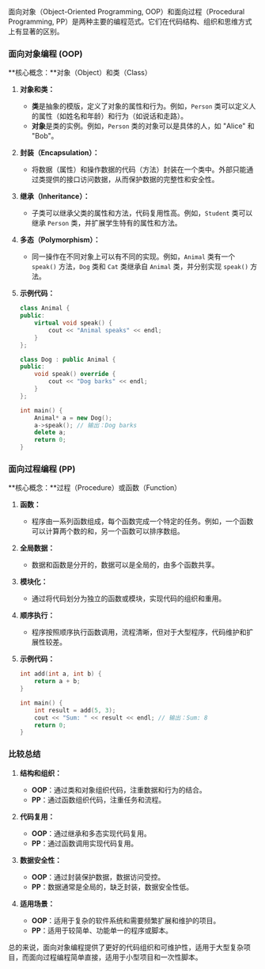 面向对象（Object-Oriented Programming, OOP）和面向过程（Procedural Programming, PP）是两种主要的编程范式。它们在代码结构、组织和思维方式上有显著的区别。

### 面向对象编程 (OOP)

**核心概念：**对象（Object）和类（Class）

1. **对象和类：**
   - **类**是抽象的模版，定义了对象的属性和行为。例如，`Person` 类可以定义人的属性（如姓名和年龄）和行为（如说话和走路）。
   - **对象**是类的实例。例如，`Person` 类的对象可以是具体的人，如 "Alice" 和 "Bob"。

2. **封装（Encapsulation）：**
   - 将数据（属性）和操作数据的代码（方法）封装在一个类中。外部只能通过类提供的接口访问数据，从而保护数据的完整性和安全性。

3. **继承（Inheritance）：**
   - 子类可以继承父类的属性和方法，代码复用性高。例如，`Student` 类可以继承 `Person` 类，并扩展学生特有的属性和方法。

4. **多态（Polymorphism）：**
   - 同一操作在不同对象上可以有不同的实现。例如，`Animal` 类有一个 `speak()` 方法，`Dog` 类和 `Cat` 类继承自 `Animal` 类，并分别实现 `speak()` 方法。

5. **示例代码：**
   ```cpp
   class Animal {
   public:
       virtual void speak() {
           cout << "Animal speaks" << endl;
       }
   };

   class Dog : public Animal {
   public:
       void speak() override {
           cout << "Dog barks" << endl;
       }
   };

   int main() {
       Animal* a = new Dog();
       a->speak(); // 输出：Dog barks
       delete a;
       return 0;
   }
   ```

### 面向过程编程 (PP)

**核心概念：**过程（Procedure）或函数（Function）

1. **函数：**
   - 程序由一系列函数组成，每个函数完成一个特定的任务。例如，一个函数可以计算两个数的和，另一个函数可以排序数组。

2. **全局数据：**
   - 数据和函数是分开的，数据可以是全局的，由多个函数共享。

3. **模块化：**
   - 通过将代码划分为独立的函数或模块，实现代码的组织和重用。

4. **顺序执行：**
   - 程序按照顺序执行函数调用，流程清晰，但对于大型程序，代码维护和扩展性较差。

5. **示例代码：**
   ```cpp
   int add(int a, int b) {
       return a + b;
   }

   int main() {
       int result = add(5, 3);
       cout << "Sum: " << result << endl; // 输出：Sum: 8
       return 0;
   }
   ```

### 比较总结

1. **结构和组织：**
   - **OOP**：通过类和对象组织代码，注重数据和行为的结合。
   - **PP**：通过函数组织代码，注重任务和流程。

2. **代码复用：**
   - **OOP**：通过继承和多态实现代码复用。
   - **PP**：通过函数调用实现代码复用。

3. **数据安全性：**
   - **OOP**：通过封装保护数据，数据访问受控。
   - **PP**：数据通常是全局的，缺乏封装，数据安全性低。

4. **适用场景：**
   - **OOP**：适用于复杂的软件系统和需要频繁扩展和维护的项目。
   - **PP**：适用于较简单、功能单一的程序或脚本。

总的来说，面向对象编程提供了更好的代码组织和可维护性，适用于大型复杂项目，而面向过程编程简单直接，适用于小型项目和一次性脚本。
